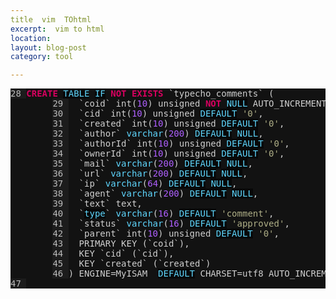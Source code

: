 ```yaml
---
title  vim  TOhtml
excerpt:  vim to html 
location: 
layout: blog-post
category: tool

---
```


<style type="text/css">
pre { font-family: monospace; color: #d0d0d0; background-color: #121212; }
.lnr { color: #bcbcbc; background-color: #1c1c1c; }
.Type { color: #5fd7ff; }
.String { color: #afaf87; }
.Number { color: #af5fff; }
.Special { color: #5fd7ff; background-color: #080808; }
.Statement { color: #d7005f; font-weight: bold; }
</style>
<pre>
<span class="lnr">28 </span><span class="Statement">CREATE</span> <span class="Special">TABLE</span> <span class="Special">IF</span> <span class="Statement">NOT</span> <span class="Statement">EXISTS</span> `typecho_comments` (
		<span class="lnr">29 </span>  `coid` int(<span class="Number">10</span>) unsigned <span class="Statement">NOT</span> <span class="Special">NULL</span> AUTO_INCREMENT,
		<span class="lnr">30 </span>  `cid` int(<span class="Number">10</span>) unsigned <span class="Special">DEFAULT</span> <span class="String">'0'</span>,
		<span class="lnr">31 </span>  `created` int(<span class="Number">10</span>) unsigned <span class="Special">DEFAULT</span> <span class="String">'0'</span>,
		<span class="lnr">32 </span>  `author` <span class="Type">varchar</span>(<span class="Number">200</span>) <span class="Special">DEFAULT</span> <span class="Special">NULL</span>,
		<span class="lnr">33 </span>  `authorId` int(<span class="Number">10</span>) unsigned <span class="Special">DEFAULT</span> <span class="String">'0'</span>,
		<span class="lnr">34 </span>  `ownerId` int(<span class="Number">10</span>) unsigned <span class="Special">DEFAULT</span> <span class="String">'0'</span>,
		<span class="lnr">35 </span>  `mail` <span class="Type">varchar</span>(<span class="Number">200</span>) <span class="Special">DEFAULT</span> <span class="Special">NULL</span>,
		<span class="lnr">36 </span>  `url` <span class="Type">varchar</span>(<span class="Number">200</span>) <span class="Special">DEFAULT</span> <span class="Special">NULL</span>,
		<span class="lnr">37 </span>  `ip` <span class="Type">varchar</span>(<span class="Number">64</span>) <span class="Special">DEFAULT</span> <span class="Special">NULL</span>,
		<span class="lnr">38 </span>  `agent` <span class="Type">varchar</span>(<span class="Number">200</span>) <span class="Special">DEFAULT</span> <span class="Special">NULL</span>,
		<span class="lnr">39 </span>  `text` text,
		<span class="lnr">40 </span>  `<span class="Special">type</span>` <span class="Type">varchar</span>(<span class="Number">16</span>) <span class="Special">DEFAULT</span> <span class="String">'comment'</span>,
		<span class="lnr">41 </span>  `status` <span class="Type">varchar</span>(<span class="Number">16</span>) <span class="Special">DEFAULT</span> <span class="String">'approved'</span>,
		<span class="lnr">42 </span>  `parent` int(<span class="Number">10</span>) unsigned <span class="Special">DEFAULT</span> <span class="String">'0'</span>,
		<span class="lnr">43 </span>  PRIMARY KEY (`coid`),
		<span class="lnr">44 </span>  KEY `cid` (`cid`),
		<span class="lnr">45 </span>  KEY `created` (`created`)
		<span class="lnr">46 </span>) ENGINE=MyISAM  <span class="Special">DEFAULT</span> CHARSET=utf8 AUTO_INCREMENT=<span class="Number">1320</span> ;
<span class="lnr">47 </span>
</pre>
